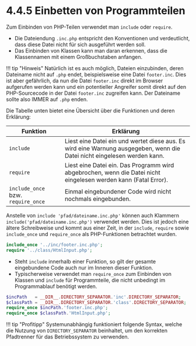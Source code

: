 # 4.4.5 Einbetten von Programmteilen

Zum Einbinden von PHP-Teilen verwendet man `include` oder `require`.

- Die Dateiendung `.inc.php` entspricht den Konventionen und verdeutlicht, dass diese Datei nicht für sich ausgeführt werden soll.
- Das Einbinden von Klassen kann man daran erkennen, dass die Klassennamen mit einem Großbuchstaben anfangen.

!!! tip "Hinweis"
    Natürlich ist es auch möglich, Dateien einzubinden, deren Dateiname nicht auf `.php` endet, beispielsweise eine Datei `footer.inc`. Dies ist aber gefährlich, da nun die Datei `footer.inc` direkt im Browser aufgerufen werden kann und ein potentieller Angreifer somit direkt auf den PHP-Sourcecode in der Datei `footer.inc` zugreifen kann. Der Dateiname sollte also IMMER auf `.php` enden.

Die Tabelle unten bietet eine Übersicht über die Funktionen und deren Erklärung:

| Funktion          | Erklärung                                                                                       |
|-------------------|-------------------------------------------------------------------------------------------------|
| `include`         | Liest eine Datei ein und wertet diese aus. Es wird eine Warnung ausgegeben, wenn die Datei nicht eingelesen werden kann. |
| `require`         | Liest eine Datei ein. Das Programm wird abgebrochen, wenn die Datei nicht eingelesen werden kann (Fatal Error). |
| `include_once` bzw. `require_once` | Einmal eingebundener Code wird nicht nochmals eingebunden. |

Anstelle von `include 'pfad/dateiname.inc.php'` können auch Klammern `include('pfad/dateiname.inc.php')` verwendet werden. Dies ist jedoch eine ältere Schreibweise und kommt aus einer Zeit, in der `include`, `require` sowie `include_once` und `require_once` als PHP-Funktionen betrachtet wurden.

```php 
include_once '../inc/footer.inc.php';
require '../class/HtmlInput.php';
```

- Steht `include` innerhalb einer Funktion, so gilt der gesamte eingebundene Code auch nur im Inneren dieser Funktion.
- Typischerweise verwendet man `require_once` zum Einbinden von Klassen und `include` für Programmteile, die nicht unbedingt im Programmablauf benötigt werden.

```php linenums="1"
$incPath   = __DIR__.DIRECTORY_SEPARATOR.'inc'.DIRECTORY_SEPARATOR;
$classPath = __DIR__.DIRECTORY_SEPARATOR.'class'.DIRECTORY_SEPARATOR;
require_once $incPath.'footer.inc.php';
require_once $classPath.'HtmlInput.php';
```

!!! tip "Profitipp"
    Systemunabhängig funktioniert folgende Syntax, welche die Nutzung von `DIRECTORY_SEPARATOR` beinhaltet, um den korrekten Pfadtrenner für das Betriebssystem zu verwenden.

